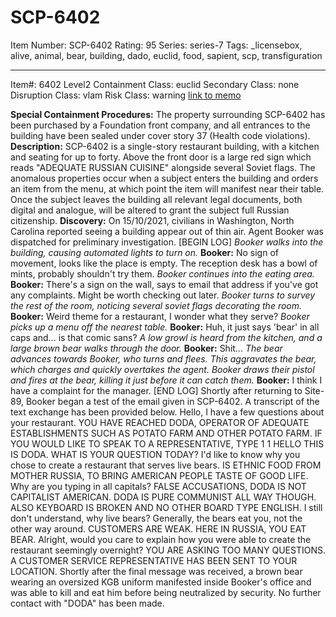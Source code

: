 # SCP-6402
Item Number: SCP-6402
Rating: 95
Series: series-7
Tags: _licensebox, alive, animal, bear, building, dado, euclid, food, sapient, scp, transfiguration

---

Item#: 6402
Level2
Containment Class:
euclid
Secondary Class:
none
Disruption Class:
vlam
Risk Class:
warning
[link to memo](/classification-committee-memo)  

**Special Containment Procedures:** The property surrounding SCP-6402 has been purchased by a Foundation front company, and all entrances to the building have been sealed under cover story 37 (Health code violations).
**Description:** SCP-6402 is a single-story restaurant building, with a kitchen and seating for up to forty. Above the front door is a large red sign which reads "ADEQUATE RUSSIAN CUISINE" alongside several Soviet flags.
The anomalous properties occur when a subject enters the building and orders an item from the menu, at which point the item will manifest near their table. Once the subject leaves the building all relevant legal documents, both digital and analogue, will be altered to grant the subject full Russian citizenship.
**Discovery:** On 15/10/2021, civilians in Washington, North Carolina reported seeing a building appear out of thin air. Agent Booker was dispatched for preliminary investigation.
[BEGIN LOG]
_Booker walks into the building, causing automated lights to turn on._
**Booker:** No sign of movement, looks like the place is empty. The reception desk has a bowl of mints, probably shouldn't try them.
_Booker continues into the eating area._
**Booker:** There's a sign on the wall, says to email that address if you've got any complaints. Might be worth checking out later.
_Booker turns to survey the rest of the room, noticing several soviet flags decorating the room._
**Booker:** Weird theme for a restaurant, I wonder what they serve?
_Booker picks up a menu off the nearest table._
**Booker:** Huh, it just says 'bear' in all caps and… is that comic sans?
_A low growl is heard from the kitchen, and a large brown bear walks through the door._
**Booker:** Shit…
_The bear advances towards Booker, who turns and flees. This aggravates the bear, which charges and quickly overtakes the agent. Booker draws their pistol and fires at the bear, killing it just before it can catch them._
**Booker:** I think I have a complaint for the manager.
[END LOG]
Shortly after returning to Site-89, Booker began a test of the email given in SCP-6402. A transcript of the text exchange has been provided below.
Hello, I have a few questions about your restaurant.
YOU HAVE REACHED DODA, OPERATOR OF ADEQUATE ESTABLISHMENTS SUCH AS POTATO FARM AND OTHER POTATO FARM. IF YOU WOULD LIKE TO SPEAK TO A REPRESENTATIVE, TYPE 1
1
HELLO THIS IS DODA.
WHAT IS YOUR QUESTION TODAY?
I'd like to know why you chose to create a restaurant that serves live bears.
IS ETHNIC FOOD FROM MOTHER RUSSIA, TO BRING AMERICAN PEOPLE TASTE OF GOOD LIFE.
Why are you typing in all capitals?
FALSE ACCUSATIONS, DODA IS NOT CAPITALIST AMERICAN. DODA IS PURE COMMUNIST ALL WAY THOUGH.
ALSO KEYBOARD IS BROKEN AND NO OTHER BOARD TYPE ENGLISH.
I still don't understand, why live bears? Generally, the bears eat you, not the other way around.
CUSTOMERS ARE WEAK. HERE IN RUSSIA, YOU EAT BEAR.
Alright, would you care to explain how you were able to create the restaurant seemingly overnight?
YOU ARE ASKING TOO MANY QUESTIONS. A CUSTOMER SERVICE REPRESENTATIVE HAS BEEN SENT TO YOUR LOCATION.
Shortly after the final message was received, a brown bear wearing an oversized KGB uniform manifested inside Booker's office and was able to kill and eat him before being neutralized by security.
No further contact with "DODA" has been made.